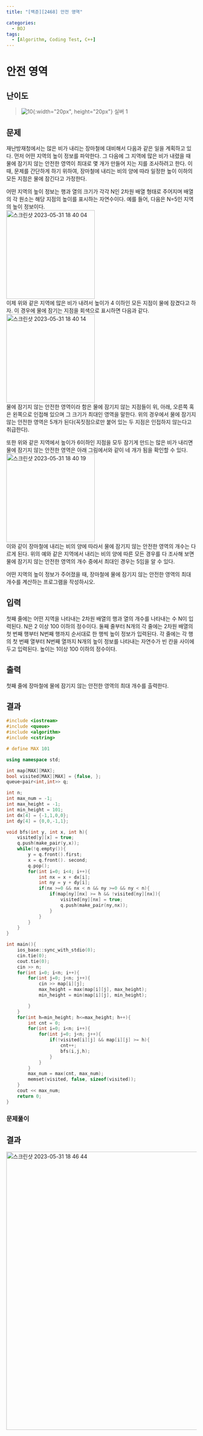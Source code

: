 ```yaml
---
title: "[백준][2468] 안전 영역"

categories:
  - BOJ
tags:
  - [Algorithm, Coding Test, C++]
---
```

# 안전 영역
## 난이도
> ![10](https://github.com/ihmmaru99/ihmmaru99.github.io/assets/109266664/1725e8ac-be34-44d1-a4db-174d0a2cd0dd){:width="20px", height="20px"} <span style="color:#585858"> 실버 1</span>

## 문제
재난방재청에서는 많은 비가 내리는 장마철에 대비해서 다음과 같은 일을 계획하고 있다. 먼저 어떤 지역의 높이 정보를 파악한다. 그 다음에 그 지역에 많은 비가 내렸을 때 물에 잠기지 않는 안전한 영역이 최대로 몇 개가 만들어 지는 지를 조사하려고 한다. 이때, 문제를 간단하게 하기 위하여, 장마철에 내리는 비의 양에 따라 일정한 높이 이하의 모든 지점은 물에 잠긴다고 가정한다.

어떤 지역의 높이 정보는 행과 열의 크기가 각각 N인 2차원 배열 형태로 주어지며 배열의 각 원소는 해당 지점의 높이를 표시하는 자연수이다. 예를 들어, 다음은 N=5인 지역의 높이 정보이다.<br>
<img width="234" alt="스크린샷 2023-05-31 18 40 04" src="https://github.com/ihmmaru99/ihmmaru99.github.io/assets/109266664/eb3bb100-43ae-4324-9272-bebf3f86c560"><br>
이제 위와 같은 지역에 많은 비가 내려서 높이가 4 이하인 모든 지점이 물에 잠겼다고 하자. 이 경우에 물에 잠기는 지점을 회색으로 표시하면 다음과 같다.<br>
<img width="234" alt="스크린샷 2023-05-31 18 40 14" src="https://github.com/ihmmaru99/ihmmaru99.github.io/assets/109266664/d061aeab-b265-47e6-8d53-9a3d689033d4"><br>
물에 잠기지 않는 안전한 영역이라 함은 물에 잠기지 않는 지점들이 위, 아래, 오른쪽 혹은 왼쪽으로 인접해 있으며 그 크기가 최대인 영역을 말한다. 위의 경우에서 물에 잠기지 않는 안전한 영역은 5개가 된다(꼭짓점으로만 붙어 있는 두 지점은 인접하지 않는다고 취급한다). 

또한 위와 같은 지역에서 높이가 6이하인 지점을 모두 잠기게 만드는 많은 비가 내리면 물에 잠기지 않는 안전한 영역은 아래 그림에서와 같이 네 개가 됨을 확인할 수 있다.<br>
<img width="234" alt="스크린샷 2023-05-31 18 40 19" src="https://github.com/ihmmaru99/ihmmaru99.github.io/assets/109266664/54a4b8cb-6291-46b5-ab47-76381aa06d0f"><br>
이와 같이 장마철에 내리는 비의 양에 따라서 물에 잠기지 않는 안전한 영역의 개수는 다르게 된다. 위의 예와 같은 지역에서 내리는 비의 양에 따른 모든 경우를 다 조사해 보면 물에 잠기지 않는 안전한 영역의 개수 중에서 최대인 경우는 5임을 알 수 있다. 

어떤 지역의 높이 정보가 주어졌을 때, 장마철에 물에 잠기지 않는 안전한 영역의 최대 개수를 계산하는 프로그램을 작성하시오. 
## 입력
첫째 줄에는 어떤 지역을 나타내는 2차원 배열의 행과 열의 개수를 나타내는 수 N이 입력된다. N은 2 이상 100 이하의 정수이다. 둘째 줄부터 N개의 각 줄에는 2차원 배열의 첫 번째 행부터 N번째 행까지 순서대로 한 행씩 높이 정보가 입력된다. 각 줄에는 각 행의 첫 번째 열부터 N번째 열까지 N개의 높이 정보를 나타내는 자연수가 빈 칸을 사이에 두고 입력된다. 높이는 1이상 100 이하의 정수이다.
## 출력
첫째 줄에 장마철에 물에 잠기지 않는 안전한 영역의 최대 개수를 출력한다.

## 결과
```c++
#include <iostream>
#include <queue>
#include <algorithm>
#include <cstring>

# define MAX 101

using namespace std;

int map[MAX][MAX];
bool visited[MAX][MAX] = {false, };
queue<pair<int,int>> q;

int n;
int max_num = -1;
int max_height = -1;
int min_height = 101;
int dx[4] = {-1,1,0,0};
int dy[4] = {0,0,-1,1};

void bfs(int y, int x, int h){
    visited[y][x] = true;
    q.push(make_pair(y,x));
    while(!q.empty()){
        y = q.front().first;
        x = q.front(). second;
        q.pop();
        for(int i=0; i<4; i++){
            int nx = x + dx[i];
            int ny = y + dy[i];
            if(nx >=0 && nx < n && ny >=0 && ny < n){
                if(map[ny][nx] >= h && !visited[ny][nx]){
                    visited[ny][nx] = true;
                    q.push(make_pair(ny,nx));
                }
            }
        }
    }
}

int main(){
    ios_base::sync_with_stdio(0);
    cin.tie(0);
    cout.tie(0);
    cin >> n;
    for(int i=0; i<n; i++){
        for(int j=0; j<n; j++){
            cin >> map[i][j];
            max_height = max(map[i][j], max_height);
            min_height = min(map[i][j], min_height);

        }
    }
    for(int h=min_height; h<=max_height; h++){
        int cnt = 0;
        for(int i=0; i<n; i++){
            for(int j=0; j<n; j++){
                if(!visited[i][j] && map[i][j] >= h){
                    cnt++;
                    bfs(i,j,h);
                }
            }
        }
        max_num = max(cnt, max_num);
        memset(visited, false, sizeof(visited));
    }
    cout << max_num;
    return 0;
}
```
### 문제풀이
> 

## 결과
<img width="734" alt="스크린샷 2023-05-31 18 46 44" src="https://github.com/ihmmaru99/ihmmaru99.github.io/assets/109266664/3688be97-7bc7-4448-8a3f-f78c48a4b167">

